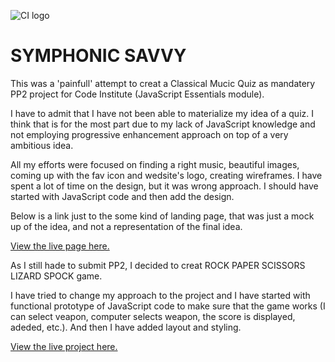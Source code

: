 ![CI logo](https://codeinstitute.s3.amazonaws.com/fullstack/ci_logo_small.png)

# SYMPHONIC SAVVY

This was a 'painfull' attempt to creat a Classical Mucic Quiz as mandatery 
PP2 project for Code Institute (JavaScript Essentials module). 

I have to admit that I have not been able to materialize my idea of a quiz. I think that is for the most part due to my lack of JavaScript knowledge and not employing progressive enhancement approach on top of a very ambitious idea.

All my efforts were focused on finding a right music, beautiful images, coming up with the fav icon and wedsite's logo, creating wireframes. I have spent a lot of time on the design, but it was wrong approach. I should have started with JavaScript code and then add the design.  

Below is a link just to the some kind of landing page, that was just a mock up of the idea, and not a representation of the final idea.

[View the live page here.](https://vica781.github.io/Symphonic_Savvy/)

As I still hade to submit PP2, I decided 
to creat ROCK PAPER SCISSORS LIZARD SPOCK game.

I have tried to change my approach to the project and I have started with 
functional prototype of JavaScript code to make sure that the game works 
(I can select veapon, computer selects weapon, 
the score is displayed, adeded, etc.). And then I have added layout and styling.

[View the live project here.](https://vica781.github.io/Rock_Paper_Scissors_Lizard_Spock_PP2/)